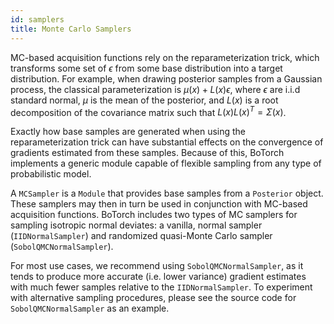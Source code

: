 ```yaml
---
id: samplers
title: Monte Carlo Samplers
---
```


MC-based acquisition functions rely on the reparameterization trick, which
transforms some set of $\epsilon$ from some base distribution into a target
distribution. For example, when drawing posterior samples from a Gaussian
process, the classical parameterization is $\mu(x) + L(x) \epsilon$, where
$\epsilon$ are i.i.d standard normal, $\mu$ is the mean of the posterior, and $L(x)$ is
a root decomposition of the covariance matrix such that $L(x)L(x)^T = \Sigma(x)$.

Exactly how base samples are generated when using the reparameterization trick
can have substantial effects on the convergence of gradients estimated from
these samples. Because of this, BoTorch implements a generic module capable of
flexible sampling from any type of probabilistic model.

A `MCSampler` is a `Module` that provides base samples from a `Posterior` object.
These samplers may then in turn be used in conjunction with MC-based acquisition
functions. BoTorch includes two types of MC samplers for sampling isotropic
normal deviates: a vanilla, normal sampler (`IIDNormalSampler`) and randomized
quasi-Monte Carlo sampler (`SobolQMCNormalSampler`).

For most use cases, we recommend using `SobolQMCNormalSampler`, as it tends to
produce more accurate (i.e. lower variance) gradient estimates with much fewer
samples relative to the `IIDNormalSampler`. To experiment with alternative
sampling procedures, please see the source code for `SobolQMCNormalSampler` as
an example.
